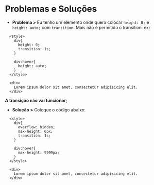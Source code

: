 # Problemas e Soluções

* **Problema >** Eu tenho um elemento onde quero colocar `height: 0;` e `height: auto;` com `transition`. Mais não é permitido o transition.
ex:
```
  <style>
    div{
      height: 0;
      transition: 1s;
    }

    div:hover{
      height: auto;
    }
  </style>

  <div>
    Lorem ipsum dolor sit amet, consectetur adipisicing elit.
  </div>
```
**A transição não vai funcionar**;
* **Solução >** Coloque o código abaixo:
```
  <style>
    div{
      overflow: hidden;
      max-height: 0px;
      transition: 1s;
    }

    div:hover{
      max-height: 9999px;
    }
  </style>

  <div>
    Lorem ipsum dolor sit amet, consectetur adipisicing elit.
  </div>
```
